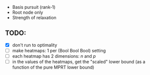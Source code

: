 - Basis pursuit (rank-1)
- Root node only
- Strength of relaxation

## TODO:
- [x] don't run to optimality
- [ ] make heatmaps: 1 per (Bool Bool Bool) setting
- [ ] each heatmap has 2 dimensions: $n$  and $p$ 
- [ ] in the values of the heatmaps, get the "scaled" lower bound (as a function of the pure MPRT lower bound)